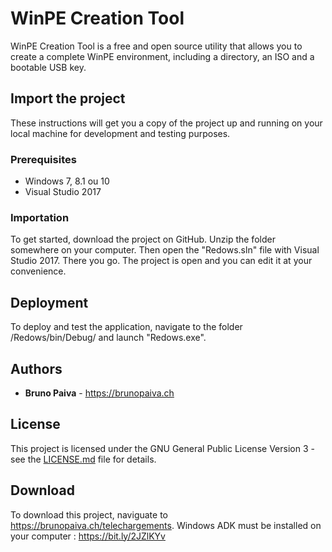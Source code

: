 # WinPE Creation Tool

WinPE Creation Tool is a free and open source utility that allows you to create a complete WinPE environment, including a directory, an ISO and a bootable USB key.

## Import the project

These instructions will get you a copy of the project up and running on your local machine for development and testing purposes.

### Prerequisites

- Windows 7, 8.1 ou 10
- Visual Studio 2017

### Importation

To get started, download the project on GitHub. Unzip the folder somewhere on your computer. Then open the "Redows.sln" file with Visual Studio 2017. There you go. The project is open and you can edit it at your convenience.

## Deployment

To deploy and test the application, navigate to the folder /Redows/bin/Debug/ and launch "Redows.exe".

## Authors

* **Bruno Paiva** - https://brunopaiva.ch

## License

This project is licensed under the GNU General Public License Version 3 - see the [LICENSE.md](LICENSE.md) file for details.

## Download

To download this project, naviguate to https://brunopaiva.ch/telechargements.
Windows ADK must be installed on your computer : https://bit.ly/2JZlKYv
